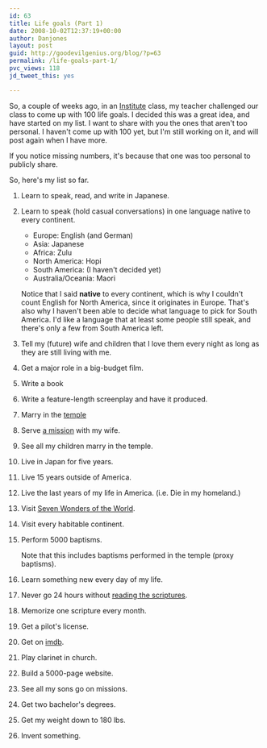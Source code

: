 ```yaml
---
id: 63
title: Life goals (Part 1)
date: 2008-10-02T12:37:19+00:00
author: Danjones
layout: post
guid: http://goodevilgenius.org/blog/?p=63
permalink: /life-goals-part-1/
pvc_views: 118
jd_tweet_this: yes

---
```

So, a couple of weeks ago, in an [Institute](http://ldsces.org/) class, my teacher challenged our class to come up with 100 life goals. I decided this was a great idea, and have started on my list. I want to share with you the ones that aren't too personal. I haven't come up with 100 yet, but I'm still working on it, and will post again when I have more.

If you notice missing numbers, it's because that one was too personal to publicly share.

So, here's my list so far.

1. Learn to speak, read, and write in Japanese.

2. Learn to speak (hold casual conversations) in one language native to every continent.
   * Europe: English (and German)
   * Asia: Japanese
   * Africa: Zulu
   * North America: Hopi
   * South America: (I haven't decided yet)
   * Australia/Oceania: Maori

   Notice that I said **native** to every continent, which is why I couldn't count English for North America, since it originates in Europe. That's also why I haven't been able to decide what language to pick for South America. I'd like a language that at least some people still speak, and there's only a few from South America left.

3. Tell my (future) wife and children that I love them every night as long as they are still living with me.

4. Get a major role in a big-budget film.

5. Write a book

6. Write a feature-length screenplay and have it produced.

7. Marry in the [temple](http://mormon.org/mormonorg/eng/basic-beliefs/membership-in-christ-s-church/temples-and-family-history)

8. Serve [a mission](http://mormon.org/mormonorg/eng/basic-beliefs/membership-in-christ-s-church/missionary-work) with my wife.

9. See all my children marry in the temple.

10. Live in Japan for five years.

11. Live 15 years outside of America.

12. Live the last years of my life in America. (i.e. Die in my homeland.)

3. Visit [Seven Wonders of the World](http://en.wikipedia.org/wiki/Seven_Wonders_of_the_Ancient_World).

14. Visit every habitable continent.

15. Perform 5000 baptisms.

    Note that this includes baptisms performed in the temple (proxy baptisms).

16. Learn something new every day of my life.

17. Never go 24 hours without [reading the scriptures](http://mormon.org/mormonorg/eng/basic-beliefs/the-commandments/study-the-scriptures).

18. Memorize one scripture every month.

19. Get a pilot's license.

20. Get on [imdb](http://www.imdb.com).

21. Play clarinet in church.

22. Build a 5000-page website.

23. See all my sons go on missions.

24. Get two bachelor's degrees.

26. Get my weight down to 180 lbs.

27. Invent something.

